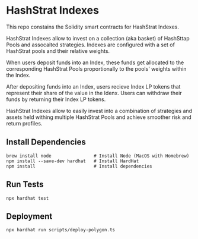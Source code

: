 # HashStrat Indexes

This repo constains the Solidity smart contracts for HashStrat Indexes.

HashStrat Indexes allow to invest on a collection (aka basket) of HashSttap Pools and assocaited strategies.
Indexes are configured with a set of HashStrat pools and their relative weights. 

When users deposit funds into an Index, these funds get allocated to the corresponding HashStrat Pools proportionally to the pools' weights within the Index.

After depositing funds into an Index, users recieve Index LP tokens that represent their share of the value in the Idenx.
Users can withdraw their funds by returning their Index LP tokens.

HashStrat Indexes allow to easily invest into a combination of strategies and assets held withing multiple HashStrat Pools and achieve smoother risk and return profiles.

## Install Dependencies

```shell
brew install node                # Install Node (MacOS with Homebrew)
npm install --save-dev hardhat   # Install HardHat
npm install                      # Install dependencies

```

##  Run Tests
```shell
npx hardhat test
```

##  Deployment 
```shell
npx hardhat run scripts/deploy-polygon.ts
```
